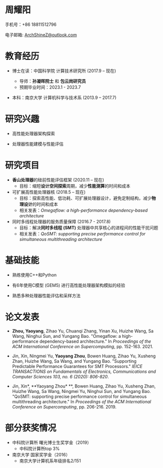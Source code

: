 # 周耀阳

手机号：+86 18811512796

电子邮箱: [ArchShineZ@outlook.com](mailto:ArchShineZ@outlook.com)

 

# 教育经历

- 博士在读：中国科学院 计算技术研究所 (2017.9 – 现在)
  - 导师：**孙凝晖院士** 和 **包云岗研究员**
  - 预期毕业时间：2023.1 - 2023.7

- 本科：南京大学 计算机科学与技术系 (2013.9 – 2017.7)

# 研究兴趣

- 高性能处理器架构探索

- 处理器性能建模与性能评估

# 研究项目

- **香山处理器**的硅前性能评估框架			(2020.11 – 现在)
   - 目标：缩短**设计空间探索**周期，减少**性能测算**的时间和成本
- 可扩展高性能处理器核							(2018.5 – 现在)
  - 目标：探索高性能、低功耗、可扩展处理器设计，避免定制结构，减少**物理设计**的时间和成本
  - 相关发表：*Omegaflow: a high-performance  dependency-based architecture*
- 同时多线程处理器的服务质量保障		(2016.7 - 2017.8)
  - 目标：解决**同时多线程 (SMT)** 处理器中共享核心的进程间的性能干扰问题
  - 相关发表：*QoSMT:  supporting precise performance control for simultaneous multithreading  architecture*

 

# 基础技能

- 熟练使用C++和Python

- 有6年使用C模型  (GEM5) 进行高性能处理器架构模拟的经验

- 熟悉多种处理器性能评估和采样方法

# 论文发表

- **Zhou, Yaoyang**, Zihao Yu, Chuanqi Zhang, Yinan Xu, Huizhe Wang, Sa Wang,  Ninghui Sun, and Yungang Bao. "Omegaflow: a high-performance  dependency-based architecture." In *Proceedings of the ACM International Conference on Supercomputing*, pp. 152-163. 2021.

- Jin, Xin, Ningmei Yu, **Yaoyang Zhou**, Bowen Huang, Zihao Yu, Xusheng Zhan, Huizhe Wang, Sa Wang, and Yungang Bao. "Supporting Predictable Performance Guarantees for SMT Processors." *IEICE TRANSACTIONS on Fundamentals of Electronics, Communications and Computer Sciences 103, no. 6 (2020): 806-820*.

- Jin, Xin\*, **Yaoyang Zhou\* **, Bowen Huang, Zihao Yu, Xusheng Zhan, Huizhe  Wang, Sa Wang, Ningmei Yu, Ninghui Sun, and Yungang Bao. "QoSMT:  supporting precise performance control for simultaneous multithreading  architecture." In *Proceedings of the ACM International Conference on Supercomputing*, pp. 206-216. 2019.

# 部分获奖情况

- 中科院计算所 曙光博士生奖学金（2019）
  - 中科院计算所top 3%
- 南京大学 国家奖学金（2016）
  - 南京大学计算机系年级排名2/151
